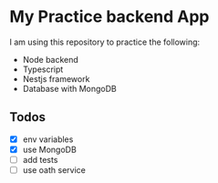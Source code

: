 # My Practice backend App

I am using this repository to practice the following:

- Node backend
- Typescript
- Nestjs framework
- Database with MongoDB

## Todos

- [x] env variables
- [x] use MongoDB
- [ ] add tests
- [ ] use oath service
